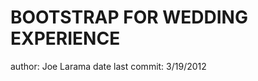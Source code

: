 BOOTSTRAP FOR WEDDING EXPERIENCE
================================

author: Joe Larama
date last commit: 3/19/2012
